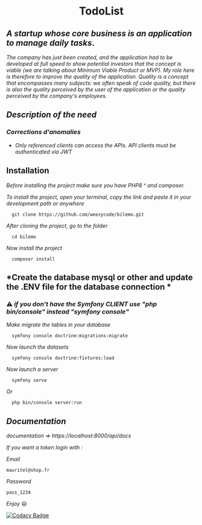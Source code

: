 
<h1 align="center">
TodoList
</h1>

## *A startup whose core business is an application to manage daily tasks*.

*The company has just been created, and the application had to be developed at full speed to show potential investors that the concept is viable (we are talking about Minimum Viable Product or MVP).*
*My role here is therefore to improve the quality of the application. Quality is a concept that encompasses many subjects: we often speak of code quality, but there is also the quality perceived by the user of the application or the quality perceived by the company's employees.*

## *Description of the need*
   ### *Corrections d'anomalies*

* *Only referenced clients can access the APIs. API clients must be authenticated via JWT*

## Installation

*Before installing the project make sure you have PHP8 ^ and composer.*

*To install the project, open your terminal, copy the link and paste it in your development path or anywhere*

      git clone https://github.com/weezycode/bilemo.git

*After cloning the project, go to the folder*

      cd bilemo

*Now install the project*

      composer install
## *Create the database mysql or other and update the .ENV file for the database connection * 


### :warning:  *if you don't have the Symfony CLIENT use  "php bin/console" instead "symfony console"*


*Make migrate the tables in your database*

      symfony console doctrine:migrations:migrate
*Now launch the datasets*

      symfony console doctrine:fixtures:load  
*Now launch a server* 

      symfony serve       
*Or*

      php bin/console server:run
      
## *Documentation*

 *documentation =>  https://localhost:8000/api/docs*   


*If you want a token login with :* 

*Email*

    mauritel@shop.fr
*Password* 

    pass_1234
    
*Enjoy* 😃

[![Codacy Badge](https://app.codacy.com/project/badge/Grade/bba402e9b31e41558192a8af4b8c0e3b)](https://www.codacy.com/gh/weezycode/bilemo/dashboard?utm_source=github.com&amp;utm_medium=referral&amp;utm_content=weezycode/bilemo&amp;utm_campaign=Badge_Grade)


